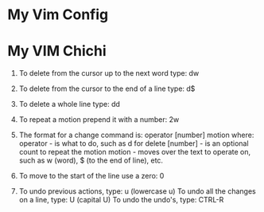 # My Vim Config 

# My VIM Chichi

  1. To delete from the cursor up to the next word type:    dw
  2. To delete from the cursor to the end of a line type:    d$
  3. To delete a whole line type:    dd

  4. To repeat a motion prepend it with a number:   2w
  5. The format for a change command is:
               operator   [number]   motion
     where:
       operator - is what to do, such as  d  for delete
       [number] - is an optional count to repeat the motion
       motion   - moves over the text to operate on, such as  w (word),
                  $ (to the end of line), etc.

  6. To move to the start of the line use a zero:  0

  7. To undo previous actions, type:           u  (lowercase u)
     To undo all the changes on a line, type:  U  (capital U)
     To undo the undo's, type:                 CTRL-R

